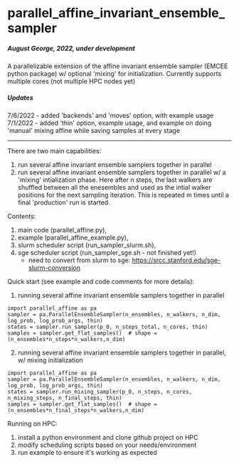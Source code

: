 # parallel_affine_invariant_ensemble_sampler
##### August George, 2022, under development
A parallelizable extension of the affine invariant ensemble sampler (EMCEE python package) w/ optional 'mixing' for initialization. Currently supports multiple cores (not multiple HPC nodes yet)


##### Updates

7/6/2022 - added 'backends' and 'moves' option, with example usage
7/1/2022 - added 'thin' option, example usage, and example on doing 'manual' mixing affine while saving samples at every stage

---

There are two main capabilities:
1. run several affine invariant ensemble samplers together in parallel
2. run several affine invariant ensemble samplers together in parallel w/ a 'mixing' intialization phase. Here after n steps, the last walkers are shuffled between all the enesembles and used as the intial walker positions for the next sampling iteration. This is repeated m times until a final 'production' run is started. 


Contents:
1. main code (parallel_affine.py), 
2. example (parallel_affine_example.py), 
3. slurm scheduler script (run_sampler_slurm.sh), 
4. sge scheduler script (run_sampler_sge.sh - not finished yet!)
    + need to convert from slurm to sge: https://srcc.stanford.edu/sge-slurm-conversion  

Quick start (see example and code comments for more details):
1. running several affine invariant ensemble samplers together in parallel
```
import parallel_affine as pa
sampler = pa.ParallelEnsembleSampler(n_ensembles, n_walkers, n_dim, log_prob, log_prob_args, thin)
states = sampler.run_sampler(p_0, n_steps_total, n_cores, thin)
samples = sampler.get_flat_samples()  # shape = (n_ensembles*n_steps*n_walkers,n_dim)
```
2. running several affine invariant ensemble samplers together in parallel, w/ mixing initialization
```
import parallel_affine as pa
sampler = pa.ParallelEnsembleSampler(n_ensembles, n_walkers, n_dim, log_prob, log_prob_args, thin)
states = sampler.run_mixing_sampler(p_0, n_steps, n_cores, n_mixing_steps, n_final_steps, thin)  
samples = sampler.get_flat_samples()  # shape = (n_ensembles*n_final_steps*n_walkers,n_dim)
```

Running on HPC:
1. install a python environment and clone github project on HPC 
2. modify scheduling scripts based on your needs/environment
3. run example to ensure it's working as expected




